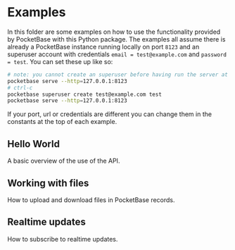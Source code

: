 # Examples

In this folder are some examples on how to use the functionality provided by PocketBase with this Python package. The examples all assume there is already a PocketBase instance running locally on port `8123` and an superuser account with credentials `email = test@example.com` and `password = test`. You can set these up like so:

```sh
# note: you cannot create an superuser before having run the server at least once to init the database
pocketbase serve --http=127.0.0.1:8123
# ctrl-c
pocketbase superuser create test@example.com test
pocketbase serve --http=127.0.0.1:8123
```

If your port, url or credentials are different you can change them in the constants at the top of each example.

## Hello World

A basic overview of the use of the API.

## Working with files

How to upload and download files in PocketBase records.

## Realtime updates

How to subscribe to realtime updates.
